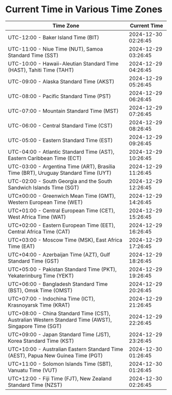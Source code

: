 # Current Time in Various Time Zones

| Time Zone | Current Time |
|-----------|--------------|
| UTC-12:00 - Baker Island Time (BIT) | 2024-12-30 02:26:45 |
| UTC-11:00 - Niue Time (NUT), Samoa Standard Time (SST) | 2024-12-29 03:26:45 |
| UTC-10:00 - Hawaii-Aleutian Standard Time (HAST), Tahiti Time (TAHT) | 2024-12-29 04:26:45 |
| UTC-09:00 - Alaska Standard Time (AKST) | 2024-12-29 05:26:45 |
| UTC-08:00 - Pacific Standard Time (PST) | 2024-12-29 06:26:45 |
| UTC-07:00 - Mountain Standard Time (MST) | 2024-12-29 07:26:45 |
| UTC-06:00 - Central Standard Time (CST) | 2024-12-29 08:26:45 |
| UTC-05:00 - Eastern Standard Time (EST) | 2024-12-29 09:26:45 |
| UTC-04:00 - Atlantic Standard Time (AST), Eastern Caribbean Time (ECT) | 2024-12-29 10:26:45 |
| UTC-03:00 - Argentina Time (ART), Brasília Time (BRT), Uruguay Standard Time (UYT) | 2024-12-29 11:26:45 |
| UTC-02:00 - South Georgia and the South Sandwich Islands Time (SGT) | 2024-12-29 12:26:45 |
| UTC±00:00 - Greenwich Mean Time (GMT), Western European Time (WET) | 2024-12-29 14:26:45 |
| UTC+01:00 - Central European Time (CET), West Africa Time (WAT) | 2024-12-29 15:26:45 |
| UTC+02:00 - Eastern European Time (EET), Central Africa Time (CAT) | 2024-12-29 16:26:45 |
| UTC+03:00 - Moscow Time (MSK), East Africa Time (EAT) | 2024-12-29 17:26:45 |
| UTC+04:00 - Azerbaijan Time (AZT), Gulf Standard Time (GST) | 2024-12-29 18:26:45 |
| UTC+05:00 - Pakistan Standard Time (PKT), Yekaterinburg Time (YEKT) | 2024-12-29 19:26:45 |
| UTC+06:00 - Bangladesh Standard Time (BST), Omsk Time (OMST) | 2024-12-29 20:26:45 |
| UTC+07:00 - Indochina Time (ICT), Krasnoyarsk Time (KRAT) | 2024-12-29 21:26:45 |
| UTC+08:00 - China Standard Time (CST), Australian Western Standard Time (AWST), Singapore Time (SGT) | 2024-12-29 22:26:45 |
| UTC+09:00 - Japan Standard Time (JST), Korea Standard Time (KST) | 2024-12-29 23:26:45 |
| UTC+10:00 - Australian Eastern Standard Time (AEST), Papua New Guinea Time (PGT) | 2024-12-30 01:26:45 |
| UTC+11:00 - Solomon Islands Time (SBT), Vanuatu Time (VUT) | 2024-12-30 01:26:45 |
| UTC+12:00 - Fiji Time (FJT), New Zealand Standard Time (NZST) | 2024-12-30 02:26:45 |
